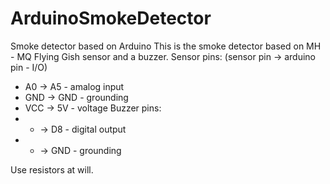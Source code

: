 # ArduinoSmokeDetector
Smoke detector based on Arduino
This is the smoke detector based on MH - MQ Flying Gish sensor and a buzzer.
Sensor pins:
  (sensor pin -> arduino pin - I/O)
  - A0 -> A5 - amalog input
  - GND -> GND - grounding
  - VCC -> 5V - voltage
Buzzer pins:
  - + -> D8 - digital output
  - - -> GND - grounding
  
Use resistors at will.
